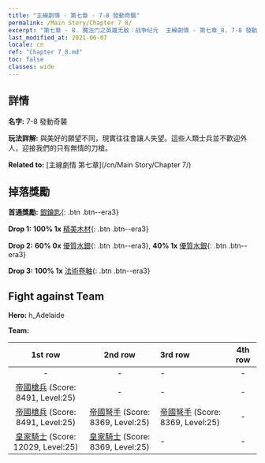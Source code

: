 ```yaml
---
title: "主線劇情 - 第七章 - 7-8 發動奇襲"
permalink: /Main Story/Chapter 7_8/
excerpt: "第七章 - 8. 魔法门之英雄无敌：战争纪元  主線劇情 - 第七章_8. 7-8 發動奇襲"
last_modified_at: 2021-06-07
locale: cn
ref: "Chapter 7_8.md"
toc: false
classes: wide
---
```


## 詳情

 **名字:** 7-8 發動奇襲

 **玩法詳解:** 與美好的願望不同，現實往往會讓人失望。這些人類士兵並不歡迎外人，迎接我們的只有無情的刀槍。

 **Related to:** [主線劇情 第七章](/cn/Main Story/Chapter 7/)

## 掉落獎勵

 **首通獎勵:** [銀鑰匙](/cn/Items/con_693/){: .btn .btn--era3}

 **Drop 1:** **100% 1x** [精美木材](/cn/Items/mat_20/){: .btn .btn--era3}

 **Drop 2:** **60% 0x** [優質水銀](/cn/Items/mat_14/){: .btn .btn--era3}, **40% 1x** [優質水銀](/cn/Items/mat_14/){: .btn .btn--era3}

 **Drop 3:** **100% 1x** [法術卷軸](/cn/Items/con_694/){: .btn .btn--era3}


## Fight against Team
 **Hero:** h_Adelaide

 **Team:**


  | 1st row | 2nd row | 3rd row | 4th row |
  |:----:|:----:|:----|:----:|
  | - | - | - | - |
  | [帝國槍兵](/cn/units/Pikeman/) (Score: 8491, Level:25)  | - | - | - |
  | [帝國槍兵](/cn/units/Pikeman/) (Score: 8491, Level:25)  | [帝國弩手](/cn/units/Marksman/) (Score: 8369, Level:25)  | [帝國弩手](/cn/units/Marksman/) (Score: 8369, Level:25)  | - |
  | [皇家騎士](/cn/units/Cavalier/) (Score: 12029, Level:25)  | [皇家騎士](/cn/units/Cavalier/) (Score: 8369, Level:25)  | - | - |


